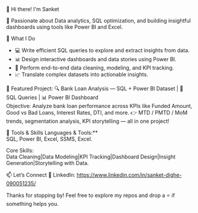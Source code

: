 👋 Hi there! I'm Sanket

🎯 Passionate about Data analytics, SQL optimization, and building insightful dashboards using tools like Power BI and Excel.

🧠 What I Do
- 💻 Write efficient SQL queries to explore and extract insights from data.
- 📊 Design interactive dashboards and data stories using Power BI.
- 🧽 Perform end-to-end data cleaning, modeling, and KPI tracking.
- 📈 Translate complex datasets into actionable insights.

📌 Featured Project:
🔍 Bank Loan Analysis — SQL + Power BI
Dataset | 📜 SQL Queries | 📊 Power BI Dashboard  
Objective: Analyze bank loan performance across KPIs like Funded Amount, Good vs Bad Loans, Interest Rates, DTI, and more.
👉 MTD / PMTD / MoM trends, segmentation analysis, KPI storytelling — all in one project!

🚀 Tools & Skills
Languages & Tools:**  
SQL, Power BI, Excel, SSMS, Excel.  

Core Skills:  
Data Cleaning|Data Modeling|KPI Tracking|Dashboard Design|Insight Generation|Storytelling with Data.

📫 Let’s Connect
💼 LinkedIn: https://www.linkedin.com/in/sanket-dighe-090051235/  


Thanks for stopping by! Feel free to explore my repos and drop a ⭐ if something helps you.
